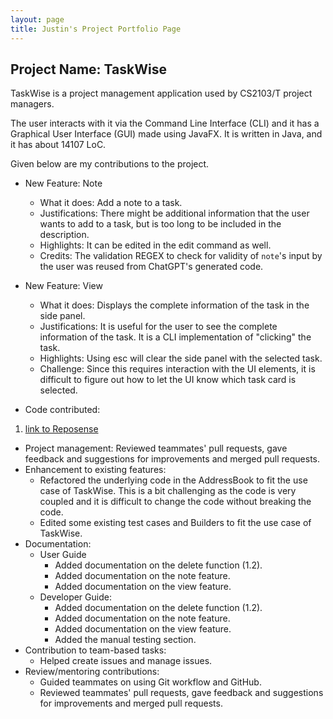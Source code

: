 ```yaml
---
layout: page
title: Justin's Project Portfolio Page
---
```


## Project Name: TaskWise

TaskWise is a project management application used by CS2103/T project managers.

The user interacts with it via the Command Line Interface (CLI) and it has a Graphical User
Interface (GUI) made using JavaFX. It is written in Java, and it has about 14107 LoC.

Given below are my contributions to the project.

* New Feature: Note
    * What it does: Add a note to a task.
    * Justifications: There might be additional information that the user wants to add to a task, but is too long to be included in the description.
    * Highlights: It can be edited in the edit command as well.
    * Credits: The validation REGEX to check for validity of `note`'s input by the user was reused from ChatGPT's
      generated code.
* New Feature: View
    * What it does: Displays the complete information of the task in the side panel.
    * Justifications: It is useful for the user to see the complete information of the task. It is a CLI implementation of "clicking" the task.
    * Highlights: Using esc will clear the side panel with the selected task.
    * Challenge: Since this requires interaction with the UI elements, it is difficult to figure out how to let the UI know which task card is selected.

* Code contributed:

1. [link to Reposense](https://nus-cs2103-ay2324s1.github.io/tp-dashboard/?search=&sort=groupTitle&sortWithin=title&timeframe=commit&mergegroup=&groupSelect=groupByRepos&breakdown=true&checkedFileTypes=docs~functional-code~test-code&since=2023-09-22&tabOpen=true&tabType=authorship&tabAuthor=JCSnap&tabRepo=AY2324S1-CS2103T-T17-1%2Ftp%5Bmaster%5D&authorshipIsMergeGroup=false&authorshipFileTypes=docs~functional-code~test-code&authorshipIsBinaryFileTypeChecked=false&authorshipIsIgnoredFilesChecked=false)

* Project management: Reviewed teammates' pull requests, gave feedback and suggestions for improvements and merged pull
  requests.
* Enhancement to existing features:
    * Refactored the underlying code in the AddressBook to fit the use case of TaskWise. This is a bit challenging as the
      code is very coupled and it is difficult to change the code without breaking the code.
    * Edited some existing test cases and Builders to fit the use case of TaskWise.
* Documentation:
    * User Guide
        * Added documentation on the delete function (1.2).
        * Added documentation on the note feature.
        * Added documentation on the view feature.
    * Developer Guide:
        * Added documentation on the delete function (1.2).
        * Added documentation on the note feature.
        * Added documentation on the view feature.
        * Added the manual testing section.
* Contribution to team-based tasks:
    * Helped create issues and manage issues.
* Review/mentoring contributions:
    * Guided teammates on using Git workflow and GitHub.
    * Reviewed teammates' pull requests, gave feedback and suggestions for improvements and merged pull requests.
